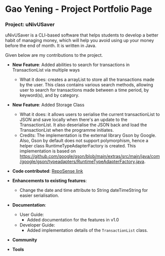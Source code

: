 # Gao Yening - Project Portfolio Page

### Project: uNivUSaver

uNivUSaver is a CLI-based software that helps students to develop a better habit of managing money, which will help you avoid using up your money before the end of month. It is written in Java.

Given below are my contributions to the project.

* **New Feature**: Added abilities to search for transactions in TransactionList via multiple ways
    * What it does: creates a arrayList to store all the transactions made by the user. This class contains various search methods, allowing user to search for transactions made between a time period, by keyword(s), and by category.

* **New Feature**: Added Storage Class
    * What it does: it allows users to serialise the current transactionList to JSON and save locally when there's an update to the TransactionList. It also deserialise the JSON back and load the TransactionList when the programme initiates.
    * Credits: The implementation is the external library Gson by Google. Also, Gson by default does not support polymorphism, hence a helper class RuntimeTypeAdapterFactory is created. This implementation is based on https://github.com/google/gson/blob/main/extras/src/main/java/com/google/gson/typeadapters/RuntimeTypeAdapterFactory.java.

* **Code contributed**: [RepoSense link](https://nus-cs2113-ay2425s1.github.io/tp-dashboard/?search=Gao%20Yening&sort=groupTitle&sortWithin=title&timeframe=commit&mergegroup=&groupSelect=groupByRepos&breakdown=true&checkedFileTypes=docs~functional-code~test-code~other&since=2024-09-20&tabOpen=true&tabType=authorship&tabAuthor=Gao327&tabRepo=AY2425S1-CS2113-W10-4%2Ftp%5Bmaster%5D&authorshipIsMergeGroup=false&authorshipFileTypes=docs~functional-code~test-code~other&authorshipIsBinaryFileTypeChecked=false&authorshipIsIgnoredFilesChecked=false)

* **Enhancements to existing features**:
    * Change the date and time attribute to String dateTimeString for easier serialisation.

* **Documentation**:
    * User Guide:
        * Added documentation for the features in v1.0
    * Developer Guide:
        * Added implementation details of the `TransactionList` class.

* **Community**

* **Tools**
